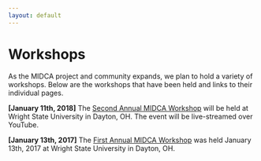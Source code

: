 ```yaml
---
layout: default
---
```


# Workshops

As the MIDCA project and community expands, we plan to hold a variety of workshops. Below are the workshops that have been held and links to their individual pages.

**[January 11th, 2018]** The [Second Annual MIDCA Workshop](workshops/second_workshop) will be held at Wright State University in Dayton, OH. The event will be live-streamed over YouTube.

**[January 13th, 2017]** The [First Annual MIDCA Workshop](workshops/first_workshop) was held January 13th, 2017 at Wright State University in Dayton, OH.
